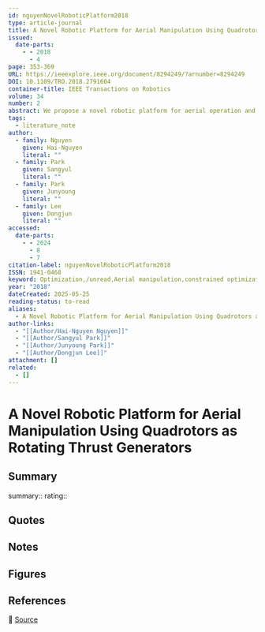 ```yaml
---
id: nguyenNovelRoboticPlatform2018
type: article-journal
title: A Novel Robotic Platform for Aerial Manipulation Using Quadrotors as Rotating Thrust Generators
issued:
  date-parts:
    - - 2018
      - 4
page: 353-369
URL: https://ieeexplore.ieee.org/document/8294249/?arnumber=8294249
DOI: 10.1109/TRO.2018.2791604
container-title: IEEE Transactions on Robotics
volume: 34
number: 2
abstract: We propose a novel robotic platform for aerial operation and manipulation, a spherically connected multiquadrotor (SmQ) platform, which consists of a rigid frame and multiple quadrotors that are connected to the frame via passive spherical joints and act as distributed rotating thrust generators to collectively propel the frame by adjusting their attitude and thrust force. Depending on the number of quadrotors and their configuration, this SmQ platform can fully (or partially) overcome the issues of underactuation of the standard multirotor drones for aerial operation/manipulation (e.g., body-tilting with sideway gust/force, dynamic interaction hard to attain, complicated arm-drone integration, etc.). We present the dynamics modeling of this SmQ platform system and establish the condition for its full actuation in SE(3). We also show how to address limited range of spherical joints and rotor saturations as a constrained optimization problem by noticing the similarity with the multifingered grasping problem under the friction-cone constraint. We then design and analyze feedback control laws for the S3Q and S2Q systems as a combination of high-level Lyapunov control design and low-level constrained optimization and show that the (fully actuated) S3Q system can assume any trajectory in SE(3), whereas the S2Q system in R3 × S2 with its unactuated dynamics is still internally stable. Experiments are also performed to show the efficacy of the theory.
tags:
  - literature_note
author:
  - family: Nguyen
    given: Hai-Nguyen
    literal: ""
  - family: Park
    given: Sangyul
    literal: ""
  - family: Park
    given: Junyoung
    literal: ""
  - family: Lee
    given: Dongjun
    literal: ""
accessed:
  date-parts:
    - - 2024
      - 8
      - 7
citation-label: nguyenNovelRoboticPlatform2018
ISSN: 1941-0468
keyword: Optimization,/unread,Aerial manipulation,constrained optimization,Control design,Drones,fully-actuated platform,Generators,Manipulators,quadrotor,Rotors,spherical joint
year: "2018"
dateCreated: 2025-05-25
reading-status: to-read
aliases:
  - A Novel Robotic Platform for Aerial Manipulation Using Quadrotors as Rotating Thrust Generators
author-links:
  - "[[Author/Hai-Nguyen Nguyen]]"
  - "[[Author/Sangyul Park]]"
  - "[[Author/Junyoung Park]]"
  - "[[Author/Dongjun Lee]]"
attachment: []
related:
  - []
---
```


# A Novel Robotic Platform for Aerial Manipulation Using Quadrotors as Rotating Thrust Generators

## Summary
summary::
rating::

## Quotes

## Notes

## Figures

## References

🔗 [Source](https://ieeexplore.ieee.org/document/8294249/?arnumber=8294249)

